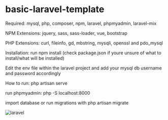# basic-laravel-template

Required: mysql, php, composer, npm, laravel, phpmyadmin, laravel-mix


NPM Extensions: jquery, sass, sass-loader, vue, bootstrap


PHP Extensions: curl, fileinfo, gd, mbstring, mysqli, openssl and pdo_mysql

Installation:
run npm install (check package.json if youre unsure of what to install/what will be installed)

Edit the env file within the laravel project and add your mysql db username and password accordingly


How to run: php artisan serve

run phpmyadmin: php -S localhost:8000

import database or run migrations with php artisan migrate


![laravel](https://user-images.githubusercontent.com/88947892/129723862-cf938f8f-df18-48a6-817e-f99130490cae.PNG)
